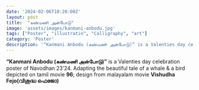 ```yaml
---
date: '2024-02-06T10:20:00Z'
layout: post
title:  "கண்மணி அன்போடு"
image: 'assets/images/kanmani-anbodu.jpg'
tags: ["Poster", "illustratin", "Calligraphy", "art"]
category: 'Poster'
description: '“Kanmani Anbodu (கண்மணி அன்போடு)” is a Valenties day celebration poster made for Navodhan 23’24 college union of Sree Gokulam medical college and Research Foundation. Adapting the beautiful tale of a whale & a bird depicted on tamil movie 96; design from malayalam movie Vishudha Fejo(വിശുദ്ധ ഫെജോ)'
---
```

**“Kanmani Anbodu (கண்மணி அன்போடு)”** is a Valenties day celebration poster of Navodhan 23’24. Adapting the beautiful tale of a whale & a bird depicted on tamil movie **96**; design from malayalam movie **Vishudha Fejo(വിശുദ്ധ ഫെജോ)**